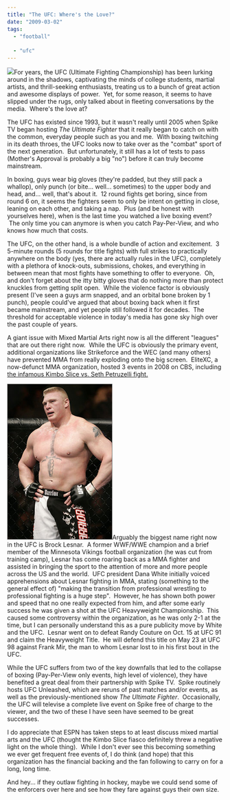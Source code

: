 ```yaml
---
title: "The UFC: Where's the Love?"
date: "2009-03-02"
tags:
  - "football"

  - "ufc"
---
```


![](images/UFC76griffin_vs_shogun1.jpg)For years, the UFC (Ultimate Fighting Championship) has been lurking around in the shadows, captivating the minds of college students, martial artists, and thrill-seeking enthusiasts, treating us to a bunch of great action and awesome displays of power.  Yet, for some reason, it seems to have slipped under the rugs, only talked about in fleeting conversations by the media.  Where's the love at?

The UFC has existed since 1993, but it wasn't really until 2005 when Spike TV began hosting _The Ultimate Fighter_ that it really began to catch on with the common, everyday people such as you and me.  With boxing twitching in its death throes, the UFC looks now to take over as the "combat" sport of the next generation.  But unfortunately, it still has a lot of tests to pass (Mother's Approval is probably a big "no") before it can truly become mainstream.

In boxing, guys wear big gloves (they're padded, but they still pack a whallop), only punch (or bite... well... sometimes) to the upper body and head, and... well, that's about it.  12 round fights get boring, since from round 6 on, it seems the fighters seem to only be intent on getting in close, leaning on each other, and taking a nap.  Plus (and be honest with yourselves here), when is the last time you watched a live boxing event?  The only time you can anymore is when you catch Pay-Per-View, and who knows how much that costs.

The UFC, on the other hand, is a whole bundle of action and excitement.  3 5-minute rounds (5 rounds for title fights) with full strikes to practically anywhere on the body (yes, there are actually rules in the UFC), completely with a plethora of knock-outs, submissions, chokes, and everything in between mean that most fights have something to offer to everyone.  Oh, and don't forget about the itty bitty gloves that do nothing more than protect knuckles from getting split open.  While the violence factor is obviously present (I've seen a guys arm snapped, and an orbital bone broken by 1 punch), people could've argued that about boxing back when it first became mainstream, and yet people still followed it for decades.  The threshold for acceptable violence in today's media has gone sky high over the past couple of years.

A giant issue with Mixed Martial Arts right now is all the different "leagues" that are out there right now.  While the UFC is obviously the primary event, additional organizations like Strikeforce and the WEC (and many others) have prevented MMA from really exploding onto the big screen.  EliteXC, a now-defunct MMA organization, hosted 3 events in 2008 on CBS, including [the infamous Kimbo Slice vs. Seth Petruzelli fight.](http://en.wikipedia.org/wiki/Elite_Xtreme_Combat#Troubles_and_Failure)

![](images/ufc-lesnarx.jpg)Arguably the biggest name right now in the UFC is Brock Lesnar.  A former WWF/WWE champion and a brief member of the Minnesota Vikings football organization (he was cut from training camp), Lesnar has come roaring back as a MMA fighter and assisted in bringing the sport to the attention of more and more people across the US and the world.  UFC president Dana White initially voiced apprehensions about Lesnar fighting in MMA, stating (something to the general effect of) "making the transition from professional wrestling to professional fighting is a huge step".  However, he has shown both power and speed that no one really expected from him, and after some early success he was given a shot at the UFC Heavyweight Championship.  This caused some controversy within the organization, as he was only 2-1 at the time, but I can personally understand this as a pure publicity move by White and the UFC.  Lesnar went on to defeat Randy Couture on Oct. 15 at UFC 91 and claim the Heavyweight Title.  He will defend this title on May 23 at UFC 98 against Frank Mir, the man to whom Lesnar lost to in his first bout in the UFC.

While the UFC suffers from two of the key downfalls that led to the collapse of boxing (Pay-Per-View only events, high level of violence), they have benefited a great deal from their partnership with Spike TV.  Spike routinely hosts UFC Unleashed, which are reruns of past matches and/or events, as well as the previously-mentioned show _The Ultimate Fighter_.  Occasionally, the UFC will televise a complete live event on Spike free of charge to the viewer, and the two of these I have seen have seemed to be great successes.

I do appreciate that ESPN has taken steps to at least discuss mixed martial arts and the UFC (thought the Kimbo Slice fiasco definitely threw a negative light on the whole thing).  While I don't ever see this becoming something we ever get frequent free events of, I do think (and hope) that this organization has the financial backing and the fan following to carry on for a long, long time.

And hey... if they outlaw fighting in hockey, maybe we could send some of the enforcers over here and see how they fare against guys their own size.
